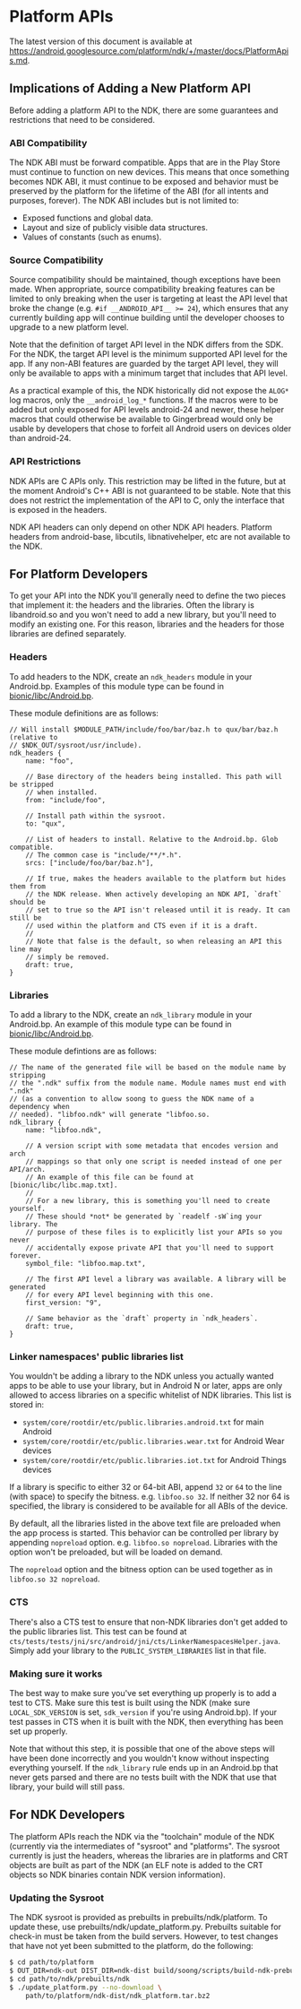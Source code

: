 # Platform APIs

The latest version of this document is available at
https://android.googlesource.com/platform/ndk/+/master/docs/PlatformApis.md.

## Implications of Adding a New Platform API

Before adding a platform API to the NDK, there are some guarantees and
restrictions that need to be considered.

### ABI Compatibility

The NDK ABI must be forward compatible. Apps that are in the Play Store must
continue to function on new devices. This means that once something becomes NDK
ABI, it must continue to be exposed and behavior must be preserved by the
platform for the lifetime of the ABI (for all intents and purposes, forever).
The NDK ABI includes but is not limited to:

 * Exposed functions and global data.
 * Layout and size of publicly visible data structures.
 * Values of constants (such as enums).

### Source Compatibility

Source compatibility should be maintained, though exceptions have been made.
When appropriate, source compatibility breaking features can be limited to only
breaking when the user is targeting at least the API level that broke the change
(e.g. `#if __ANDROID_API__ >= 24`), which ensures that any currently building
app will continue building until the developer chooses to upgrade to a new
platform level.

Note that the definition of target API level in the NDK differs from the SDK.
For the NDK, the target API level is the minimum supported API level for the
app. If any non-ABI features are guarded by the target API level, they will only
be available to apps with a minimum target that includes that API level.

As a practical example of this, the NDK historically did not expose the `ALOG*`
log macros, only the `__android_log_*` functions. If the macros were to be added
but only exposed for API levels android-24 and newer, these helper macros that
could otherwise be available to Gingerbread would only be usable by developers
that chose to forfeit all Android users on devices older than android-24.

### API Restrictions

NDK APIs are C APIs only. This restriction may be lifted in the future, but at
the moment Android's C++ ABI is not guaranteed to be stable. Note that this does
not restrict the implementation of the API to C, only the interface that is
exposed in the headers.

NDK API headers can only depend on other NDK API headers. Platform headers from
android-base, libcutils, libnativehelper, etc are not available to the NDK.

## For Platform Developers

To get your API into the NDK you'll generally need to define the two pieces that
implement it: the headers and the libraries. Often the library is libandroid.so
and you won't need to add a new library, but you'll need to modify an existing
one. For this reason, libraries and the headers for those libraries are defined
separately.

### Headers

To add headers to the NDK, create an `ndk_headers` module in your Android.bp.
Examples of this module type can be found in [bionic/libc/Android.bp].

These module definitions are as follows:

```
// Will install $MODULE_PATH/include/foo/bar/baz.h to qux/bar/baz.h (relative to
// $NDK_OUT/sysroot/usr/include).
ndk_headers {
    name: "foo",

    // Base directory of the headers being installed. This path will be stripped
    // when installed.
    from: "include/foo",

    // Install path within the sysroot.
    to: "qux",

    // List of headers to install. Relative to the Android.bp. Glob compatible.
    // The common case is "include/**/*.h".
    srcs: ["include/foo/bar/baz.h"],

    // If true, makes the headers available to the platform but hides them from
    // the NDK release. When actively developing an NDK API, `draft` should be
    // set to true so the API isn't released until it is ready. It can still be
    // used within the platform and CTS even if it is a draft.
    //
    // Note that false is the default, so when releasing an API this line may
    // simply be removed.
    draft: true,
}
```

### Libraries

To add a library to the NDK, create an `ndk_library` module in your Android.bp.
An example of this module type can be found in [bionic/libc/Android.bp].

These module defintions are as follows:

```
// The name of the generated file will be based on the module name by stripping
// the ".ndk" suffix from the module name. Module names must end with ".ndk"
// (as a convention to allow soong to guess the NDK name of a dependency when
// needed). "libfoo.ndk" will generate "libfoo.so.
ndk_library {
    name: "libfoo.ndk",

    // A version script with some metadata that encodes version and arch
    // mappings so that only one script is needed instead of one per API/arch.
    // An example of this file can be found at [bionic/libc/libc.map.txt].
    //
    // For a new library, this is something you'll need to create yourself.
    // These should *not* be generated by `readelf -sW`ing your library. The
    // purpose of these files is to explicitly list your APIs so you never
    // accidentally expose private API that you'll need to support forever.
    symbol_file: "libfoo.map.txt",

    // The first API level a library was available. A library will be generated
    // for every API level beginning with this one.
    first_version: "9",

    // Same behavior as the `draft` property in `ndk_headers`.
    draft: true,
}
```

### Linker namespaces' public libraries list

You wouldn't be adding a library to the NDK unless you actually wanted apps to
be able to use your library, but in Android N or later, apps are only allowed
to access libraries on a specific whitelist of NDK libraries. This list is
stored in:
- `system/core/rootdir/etc/public.libraries.android.txt` for main Android
- `system/core/rootdir/etc/public.libraries.wear.txt` for Android Wear
devices
- `system/core/rootdir/etc/public.libraries.iot.txt` for Android Things devices

If a library is specific to either 32 or 64-bit ABI, append `32` or `64` to the
line (with space) to specify the bitness. e.g. `libfoo.so 32`. If neither 32 nor
64 is specified, the library is considered to be available for all ABIs of the
device.

By default, all the libraries listed in the above text file are preloaded when the
app process is started. This behavior can be controlled per library by appending
`nopreload` option. e.g. `libfoo.so nopreload`. Libraries with the option won't be
preloaded, but will be loaded on demand.

The `nopreload` option and the bitness option can be used together as in
`libfoo.so 32 nopreload`.

### CTS

There's also a CTS test to ensure that non-NDK libraries don't get added to
the public libraries list. This test can be found at
`cts/tests/tests/jni/src/android/jni/cts/LinkerNamespacesHelper.java`. Simply
add your library to the `PUBLIC_SYSTEM_LIBRARIES` list in that file.

[bionic/libc/Android.bp]: https://android.googlesource.com/platform/bionic/+/master/libc/Android.bp

### Making sure it works

The best way to make sure you've set everything up properly is to add a test to
CTS. Make sure this test is built using the NDK (make sure `LOCAL_SDK_VERSION`
is set, `sdk_version` if you're using Android.bp). If your test passes in CTS
when it is built with the NDK, then everything has been set up properly.

Note that without this step, it is possible that one of the above steps will
have been done incorrectly and you wouldn't know without inspecting everything
yourself. If the `ndk_library` rule ends up in an Android.bp that never gets
parsed and there are no tests built with the NDK that use that library, your
build will still pass.

## For NDK Developers

The platform APIs reach the NDK via the "toolchain" module of the NDK (currently
via the intermediates of "sysroot" and "platforms". The sysroot currently is
just the headers, whereas the libraries are in platforms and CRT objects are
built as part of the NDK (an ELF note is added to the CRT objects so NDK
binaries contain NDK version information).

### Updating the Sysroot

The NDK sysroot is provided as prebuilts in prebuilts/ndk/platform. To update
these, use prebuilts/ndk/update\_platform.py. Prebuilts suitable for check-in
must be taken from the build servers. However, to test changes that have not yet
been submitted to the platform, do the following:

```bash
$ cd path/to/platform
$ OUT_DIR=ndk-out DIST_DIR=ndk-dist build/soong/scripts/build-ndk-prebuilts.sh
$ cd path/to/ndk/prebuilts/ndk
$ ./update_platform.py --no-download \
    path/to/platform/ndk-dist/ndk_platform.tar.bz2
```
